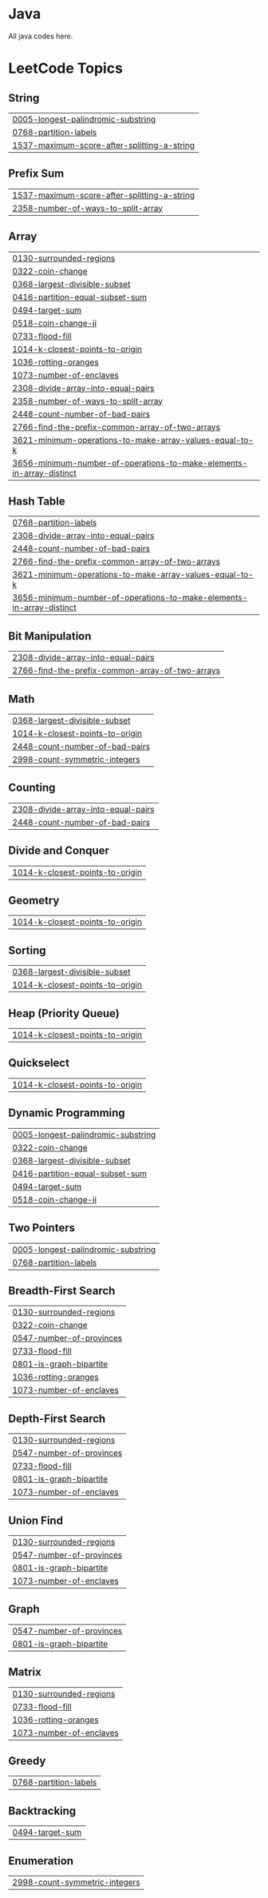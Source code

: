 # Java
All java codes here.

<!---LeetCode Topics Start-->
# LeetCode Topics
## String
|  |
| ------- |
| [0005-longest-palindromic-substring](https://github.com/Wilson0406/Java/tree/master/0005-longest-palindromic-substring) |
| [0768-partition-labels](https://github.com/Wilson0406/Java/tree/master/0768-partition-labels) |
| [1537-maximum-score-after-splitting-a-string](https://github.com/Wilson0406/Java/tree/master/1537-maximum-score-after-splitting-a-string) |
## Prefix Sum
|  |
| ------- |
| [1537-maximum-score-after-splitting-a-string](https://github.com/Wilson0406/Java/tree/master/1537-maximum-score-after-splitting-a-string) |
| [2358-number-of-ways-to-split-array](https://github.com/Wilson0406/Java/tree/master/2358-number-of-ways-to-split-array) |
## Array
|  |
| ------- |
| [0130-surrounded-regions](https://github.com/Wilson0406/Java/tree/master/0130-surrounded-regions) |
| [0322-coin-change](https://github.com/Wilson0406/Java/tree/master/0322-coin-change) |
| [0368-largest-divisible-subset](https://github.com/Wilson0406/Java/tree/master/0368-largest-divisible-subset) |
| [0416-partition-equal-subset-sum](https://github.com/Wilson0406/Java/tree/master/0416-partition-equal-subset-sum) |
| [0494-target-sum](https://github.com/Wilson0406/Java/tree/master/0494-target-sum) |
| [0518-coin-change-ii](https://github.com/Wilson0406/Java/tree/master/0518-coin-change-ii) |
| [0733-flood-fill](https://github.com/Wilson0406/Java/tree/master/0733-flood-fill) |
| [1014-k-closest-points-to-origin](https://github.com/Wilson0406/Java/tree/master/1014-k-closest-points-to-origin) |
| [1036-rotting-oranges](https://github.com/Wilson0406/Java/tree/master/1036-rotting-oranges) |
| [1073-number-of-enclaves](https://github.com/Wilson0406/Java/tree/master/1073-number-of-enclaves) |
| [2308-divide-array-into-equal-pairs](https://github.com/Wilson0406/Java/tree/master/2308-divide-array-into-equal-pairs) |
| [2358-number-of-ways-to-split-array](https://github.com/Wilson0406/Java/tree/master/2358-number-of-ways-to-split-array) |
| [2448-count-number-of-bad-pairs](https://github.com/Wilson0406/Java/tree/master/2448-count-number-of-bad-pairs) |
| [2766-find-the-prefix-common-array-of-two-arrays](https://github.com/Wilson0406/Java/tree/master/2766-find-the-prefix-common-array-of-two-arrays) |
| [3621-minimum-operations-to-make-array-values-equal-to-k](https://github.com/Wilson0406/Java/tree/master/3621-minimum-operations-to-make-array-values-equal-to-k) |
| [3656-minimum-number-of-operations-to-make-elements-in-array-distinct](https://github.com/Wilson0406/Java/tree/master/3656-minimum-number-of-operations-to-make-elements-in-array-distinct) |
## Hash Table
|  |
| ------- |
| [0768-partition-labels](https://github.com/Wilson0406/Java/tree/master/0768-partition-labels) |
| [2308-divide-array-into-equal-pairs](https://github.com/Wilson0406/Java/tree/master/2308-divide-array-into-equal-pairs) |
| [2448-count-number-of-bad-pairs](https://github.com/Wilson0406/Java/tree/master/2448-count-number-of-bad-pairs) |
| [2766-find-the-prefix-common-array-of-two-arrays](https://github.com/Wilson0406/Java/tree/master/2766-find-the-prefix-common-array-of-two-arrays) |
| [3621-minimum-operations-to-make-array-values-equal-to-k](https://github.com/Wilson0406/Java/tree/master/3621-minimum-operations-to-make-array-values-equal-to-k) |
| [3656-minimum-number-of-operations-to-make-elements-in-array-distinct](https://github.com/Wilson0406/Java/tree/master/3656-minimum-number-of-operations-to-make-elements-in-array-distinct) |
## Bit Manipulation
|  |
| ------- |
| [2308-divide-array-into-equal-pairs](https://github.com/Wilson0406/Java/tree/master/2308-divide-array-into-equal-pairs) |
| [2766-find-the-prefix-common-array-of-two-arrays](https://github.com/Wilson0406/Java/tree/master/2766-find-the-prefix-common-array-of-two-arrays) |
## Math
|  |
| ------- |
| [0368-largest-divisible-subset](https://github.com/Wilson0406/Java/tree/master/0368-largest-divisible-subset) |
| [1014-k-closest-points-to-origin](https://github.com/Wilson0406/Java/tree/master/1014-k-closest-points-to-origin) |
| [2448-count-number-of-bad-pairs](https://github.com/Wilson0406/Java/tree/master/2448-count-number-of-bad-pairs) |
| [2998-count-symmetric-integers](https://github.com/Wilson0406/Java/tree/master/2998-count-symmetric-integers) |
## Counting
|  |
| ------- |
| [2308-divide-array-into-equal-pairs](https://github.com/Wilson0406/Java/tree/master/2308-divide-array-into-equal-pairs) |
| [2448-count-number-of-bad-pairs](https://github.com/Wilson0406/Java/tree/master/2448-count-number-of-bad-pairs) |
## Divide and Conquer
|  |
| ------- |
| [1014-k-closest-points-to-origin](https://github.com/Wilson0406/Java/tree/master/1014-k-closest-points-to-origin) |
## Geometry
|  |
| ------- |
| [1014-k-closest-points-to-origin](https://github.com/Wilson0406/Java/tree/master/1014-k-closest-points-to-origin) |
## Sorting
|  |
| ------- |
| [0368-largest-divisible-subset](https://github.com/Wilson0406/Java/tree/master/0368-largest-divisible-subset) |
| [1014-k-closest-points-to-origin](https://github.com/Wilson0406/Java/tree/master/1014-k-closest-points-to-origin) |
## Heap (Priority Queue)
|  |
| ------- |
| [1014-k-closest-points-to-origin](https://github.com/Wilson0406/Java/tree/master/1014-k-closest-points-to-origin) |
## Quickselect
|  |
| ------- |
| [1014-k-closest-points-to-origin](https://github.com/Wilson0406/Java/tree/master/1014-k-closest-points-to-origin) |
## Dynamic Programming
|  |
| ------- |
| [0005-longest-palindromic-substring](https://github.com/Wilson0406/Java/tree/master/0005-longest-palindromic-substring) |
| [0322-coin-change](https://github.com/Wilson0406/Java/tree/master/0322-coin-change) |
| [0368-largest-divisible-subset](https://github.com/Wilson0406/Java/tree/master/0368-largest-divisible-subset) |
| [0416-partition-equal-subset-sum](https://github.com/Wilson0406/Java/tree/master/0416-partition-equal-subset-sum) |
| [0494-target-sum](https://github.com/Wilson0406/Java/tree/master/0494-target-sum) |
| [0518-coin-change-ii](https://github.com/Wilson0406/Java/tree/master/0518-coin-change-ii) |
## Two Pointers
|  |
| ------- |
| [0005-longest-palindromic-substring](https://github.com/Wilson0406/Java/tree/master/0005-longest-palindromic-substring) |
| [0768-partition-labels](https://github.com/Wilson0406/Java/tree/master/0768-partition-labels) |
## Breadth-First Search
|  |
| ------- |
| [0130-surrounded-regions](https://github.com/Wilson0406/Java/tree/master/0130-surrounded-regions) |
| [0322-coin-change](https://github.com/Wilson0406/Java/tree/master/0322-coin-change) |
| [0547-number-of-provinces](https://github.com/Wilson0406/Java/tree/master/0547-number-of-provinces) |
| [0733-flood-fill](https://github.com/Wilson0406/Java/tree/master/0733-flood-fill) |
| [0801-is-graph-bipartite](https://github.com/Wilson0406/Java/tree/master/0801-is-graph-bipartite) |
| [1036-rotting-oranges](https://github.com/Wilson0406/Java/tree/master/1036-rotting-oranges) |
| [1073-number-of-enclaves](https://github.com/Wilson0406/Java/tree/master/1073-number-of-enclaves) |
## Depth-First Search
|  |
| ------- |
| [0130-surrounded-regions](https://github.com/Wilson0406/Java/tree/master/0130-surrounded-regions) |
| [0547-number-of-provinces](https://github.com/Wilson0406/Java/tree/master/0547-number-of-provinces) |
| [0733-flood-fill](https://github.com/Wilson0406/Java/tree/master/0733-flood-fill) |
| [0801-is-graph-bipartite](https://github.com/Wilson0406/Java/tree/master/0801-is-graph-bipartite) |
| [1073-number-of-enclaves](https://github.com/Wilson0406/Java/tree/master/1073-number-of-enclaves) |
## Union Find
|  |
| ------- |
| [0130-surrounded-regions](https://github.com/Wilson0406/Java/tree/master/0130-surrounded-regions) |
| [0547-number-of-provinces](https://github.com/Wilson0406/Java/tree/master/0547-number-of-provinces) |
| [0801-is-graph-bipartite](https://github.com/Wilson0406/Java/tree/master/0801-is-graph-bipartite) |
| [1073-number-of-enclaves](https://github.com/Wilson0406/Java/tree/master/1073-number-of-enclaves) |
## Graph
|  |
| ------- |
| [0547-number-of-provinces](https://github.com/Wilson0406/Java/tree/master/0547-number-of-provinces) |
| [0801-is-graph-bipartite](https://github.com/Wilson0406/Java/tree/master/0801-is-graph-bipartite) |
## Matrix
|  |
| ------- |
| [0130-surrounded-regions](https://github.com/Wilson0406/Java/tree/master/0130-surrounded-regions) |
| [0733-flood-fill](https://github.com/Wilson0406/Java/tree/master/0733-flood-fill) |
| [1036-rotting-oranges](https://github.com/Wilson0406/Java/tree/master/1036-rotting-oranges) |
| [1073-number-of-enclaves](https://github.com/Wilson0406/Java/tree/master/1073-number-of-enclaves) |
## Greedy
|  |
| ------- |
| [0768-partition-labels](https://github.com/Wilson0406/Java/tree/master/0768-partition-labels) |
## Backtracking
|  |
| ------- |
| [0494-target-sum](https://github.com/Wilson0406/Java/tree/master/0494-target-sum) |
## Enumeration
|  |
| ------- |
| [2998-count-symmetric-integers](https://github.com/Wilson0406/Java/tree/master/2998-count-symmetric-integers) |
<!---LeetCode Topics End-->